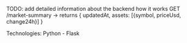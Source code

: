 TODO: add detailed information about the backend how it works
GET /market-summary → returns { updatedAt, assets: [{symbol, priceUsd, change24h}] }

Technologies:
Python
    - Flask